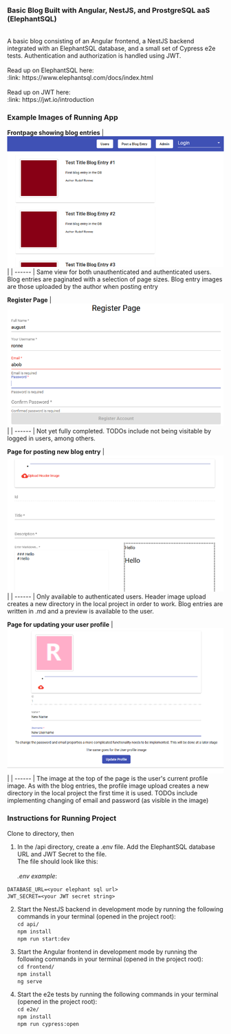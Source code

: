 ### Basic Blog Built with Angular, NestJS, and ProstgreSQL aaS (ElephantSQL)
<br />
A basic blog consisting of an Angular frontend, a NestJS backend integrated with an ElephantSQL database, and a small set of Cypress e2e tests. Authentication and authorization is handled using JWT.<br /><br />
Read up on ElephantSQL here:<br />
:link: https://www.elephantsql.com/docs/index.html <br /><br />
Read up on JWT here:<br />
:link: https://jwt.io/introduction <br />

### Example Images of Running App
__Frontpage showing blog entries__
| <img src="https://github.com/august-ronne/Blog-Angular-NestJS-ElephantSQL/blob/develop/blog-frontpage.png?raw=true" /> |
| ------ |
Same view for both unauthenticated and authenticated users. Blog entries are paginated with a selection of page sizes. Blog entry images are those uploaded by the author when posting entry

__Register Page__
| <img src="https://github.com/august-ronne/Blog-Angular-NestJS-ElephantSQL/blob/develop/blog-register.png?raw=true" /> |
| ------ |
Not yet fully completed. TODOs include not being visitable by logged in users, among others.

__Page for posting new blog entry__
| <img src="https://github.com/august-ronne/Blog-Angular-NestJS-ElephantSQL/blob/develop/blog-post-entry.png?raw=true" /> |
| ------ |
Only available to authenticated users. Header image upload creates a new directory in the local project in order to work. Blog entries are written in .md and a preview is available to the user.

__Page for updating your user profile__
| <img src="https://github.com/august-ronne/Blog-Angular-NestJS-ElephantSQL/blob/develop/blog-update-profile.png?raw=true" /> |
| ------ |
The image at the top of the page is the user's current profile image. As with the blog entries, the profile image upload creates a new directory in the local project the first time it is used. TODOs include implementing changing of email and password (as visible in the image)

### Instructions for Running Project
Clone to directory, then
1. In the /api directory, create a .env file. Add the ElephantSQL database URL and JWT Secret to the file.<br />
  The file should look like this:<br /><br />
  _.env example_:
  ```
  DATABASE_URL=<your elephant sql url>
  JWT_SECRET=<your JWT secret string>
  ```
  
2. Start the NestJS backend in development mode by running the following commands in your terminal (opened in the project root):<br />
  `cd api/`<br />
  `npm install`<br />
  `npm run start:dev`<br />
  
3. Start the Angular frontend in development mode by running the following commands in your terminal (opened in the project root):<br />
  `cd frontend/`<br />
  `npm install`<br />
  `ng serve`<br />
  
4. Start the e2e tests by running the following commands in your terminal (opened in the project root):<br />
  `cd e2e/`<br />
  `npm install`<br />
  `npm run cypress:open`<br />
